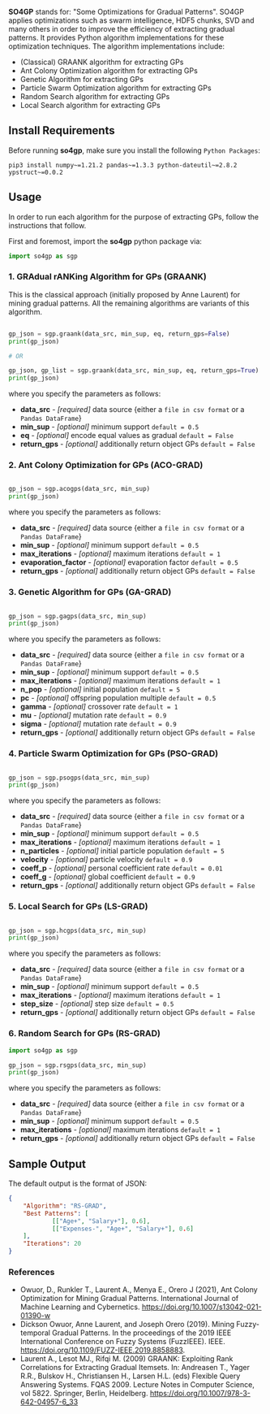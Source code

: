
**SO4GP** stands for: "Some Optimizations for Gradual Patterns". SO4GP applies optimizations such as swarm intelligence, HDF5 chunks, SVD and many others in order to improve the efficiency of extracting gradual patterns. It provides Python algorithm implementations for these optimization techniques. The algorithm implementations include:

* (Classical) GRAANK algorithm for extracting GPs
* Ant Colony Optimization algorithm for extracting GPs
* Genetic Algorithm for extracting GPs
* Particle Swarm Optimization algorithm for extracting GPs
* Random Search algorithm for extracting GPs
* Local Search algorithm for extracting GPs

## Install Requirements
Before running **so4gp**, make sure you install the following ```Python Packages```:

```shell
pip3 install numpy~=1.21.2 pandas~=1.3.3 python-dateutil~=2.8.2 ypstruct~=0.0.2
```

## Usage
In order to run each algorithm for the purpose of extracting GPs, follow the instructions that follow.

First and foremost, import the **so4gp** python package via:

```python
import so4gp as sgp
```

### 1.  GRAdual rANKing Algorithm for GPs (GRAANK)

This is the classical approach (initially proposed by Anne Laurent) for mining gradual patterns. All the remaining algorithms are variants of this algorithm.

```python

gp_json = sgp.graank(data_src, min_sup, eq, return_gps=False)
print(gp_json)

# OR

gp_json, gp_list = sgp.graank(data_src, min_sup, eq, return_gps=True)
print(gp_json)
```

where you specify the parameters as follows:

* **data_src** - *[required]* data source {either a ```file in csv format``` or a ```Pandas DataFrame```}
* **min_sup** - *[optional]* minimum support ```default = 0.5```
* **eq** - *[optional]* encode equal values as gradual ```default = False```
* **return_gps** - *[optional]* additionally return object GPs ```default = False```


### 2. Ant Colony Optimization for GPs (ACO-GRAD)

```python

gp_json = sgp.acogps(data_src, min_sup)
print(gp_json)
```

where you specify the parameters as follows:

* **data_src** - *[required]* data source {either a ```file in csv format``` or a ```Pandas DataFrame```}
* **min_sup** - *[optional]* minimum support ```default = 0.5```
* **max_iterations** - *[optional]* maximum iterations ```default = 1```
* **evaporation_factor** - *[optional]* evaporation factor ```default = 0.5```
* **return_gps** - *[optional]* additionally return object GPs ```default = False```


### 3. Genetic Algorithm for GPs (GA-GRAD)

```python

gp_json = sgp.gagps(data_src, min_sup)
print(gp_json)
```

where you specify the parameters as follows:

* **data_src** - *[required]* data source {either a ```file in csv format``` or a ```Pandas DataFrame```}
* **min_sup** - *[optional]* minimum support ```default = 0.5```
* **max_iterations** - *[optional]* maximum iterations ```default = 1```
* **n_pop** - *[optional]* initial population ```default = 5```
* **pc** - *[optional]* offspring population multiple ```default = 0.5```
* **gamma** - *[optional]* crossover rate ```default = 1```
* **mu** - *[optional]* mutation rate ```default = 0.9```
* **sigma** - *[optional]* mutation rate ```default = 0.9```
* **return_gps** - *[optional]* additionally return object GPs ```default = False```

### 4. Particle Swarm Optimization for GPs (PSO-GRAD)

```python

gp_json = sgp.psogps(data_src, min_sup)
print(gp_json)
```

where you specify the parameters as follows:

* **data_src** - *[required]* data source {either a ```file in csv format``` or a ```Pandas DataFrame```}
* **min_sup** - *[optional]* minimum support ```default = 0.5```
* **max_iterations** - *[optional]* maximum iterations ```default = 1```
* **n_particles** - *[optional]* initial particle population ```default = 5```
* **velocity** - *[optional]* particle velocity ```default = 0.9```
* **coeff_p** - *[optional]* personal coefficient rate ```default = 0.01```
* **coeff_g** - *[optional]* global coefficient ```default = 0.9```
* **return_gps** - *[optional]* additionally return object GPs ```default = False```

### 5. Local Search for GPs (LS-GRAD)

```python

gp_json = sgp.hcgps(data_src, min_sup)
print(gp_json)
```

where you specify the parameters as follows:

* **data_src** - *[required]* data source {either a ```file in csv format``` or a ```Pandas DataFrame```}
* **min_sup** - *[optional]* minimum support ```default = 0.5```
* **max_iterations** - *[optional]* maximum iterations ```default = 1```
* **step_size** - *[optional]* step size ```default = 0.5```
* **return_gps** - *[optional]* additionally return object GPs ```default = False```


### 6. Random Search for GPs (RS-GRAD)

```python
import so4gp as sgp

gp_json = sgp.rsgps(data_src, min_sup)
print(gp_json)
```

where you specify the parameters as follows:

* **data_src** - *[required]* data source {either a ```file in csv format``` or a ```Pandas DataFrame```}
* **min_sup** - *[optional]* minimum support ```default = 0.5```
* **max_iterations** - *[optional]* maximum iterations ```default = 1```
* **return_gps** - *[optional]* additionally return object GPs ```default = False```


## Sample Output
The default output is the format of JSON:

```json
{
	"Algorithm": "RS-GRAD",
	"Best Patterns": [
            [["Age+", "Salary+"], 0.6], 
            [["Expenses-", "Age+", "Salary+"], 0.6]
	],
	"Iterations": 20
}
```

### References
* Owuor, D., Runkler T., Laurent A., Menya E., Orero J (2021), Ant Colony Optimization for Mining Gradual Patterns. International Journal of Machine Learning and Cybernetics. https://doi.org/10.1007/s13042-021-01390-w
* Dickson Owuor, Anne Laurent, and Joseph Orero (2019). Mining Fuzzy-temporal Gradual Patterns. In the proceedings of the 2019 IEEE International Conference on Fuzzy Systems (FuzzIEEE). IEEE. https://doi.org/10.1109/FUZZ-IEEE.2019.8858883.
* Laurent A., Lesot MJ., Rifqi M. (2009) GRAANK: Exploiting Rank Correlations for Extracting Gradual Itemsets. In: Andreasen T., Yager R.R., Bulskov H., Christiansen H., Larsen H.L. (eds) Flexible Query Answering Systems. FQAS 2009. Lecture Notes in Computer Science, vol 5822. Springer, Berlin, Heidelberg. https://doi.org/10.1007/978-3-642-04957-6_33
